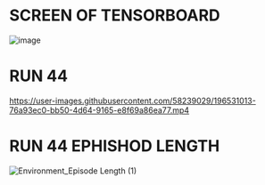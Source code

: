 # SCREEN OF TENSORBOARD

![image](https://user-images.githubusercontent.com/58239029/196529976-89caeac2-cd2d-44f0-af0c-202e88665d72.png)

# RUN 44

https://user-images.githubusercontent.com/58239029/196531013-76a93ec0-bb50-4d64-9165-e8f69a86ea77.mp4


# RUN 44 EPHISHOD LENGTH

![Environment_Episode Length (1)](https://user-images.githubusercontent.com/58239029/196531929-45c469c2-3941-4c0e-b06c-1a2941a5b07f.svg)

